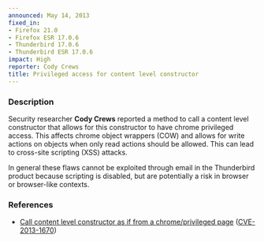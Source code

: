 ```yaml
---
announced: May 14, 2013
fixed_in:
- Firefox 21.0
- Firefox ESR 17.0.6
- Thunderbird 17.0.6
- Thunderbird ESR 17.0.6
impact: High
reporter: Cody Crews
title: Privileged access for content level constructor
---
```


<h3>Description</h3>

<p>Security researcher <strong>Cody Crews</strong> reported a method to call a
content level constructor that allows for this constructor to have chrome
privileged access. This affects chrome object wrappers (COW) and allows for
write actions on objects when only read actions should be allowed. This can lead
to cross-site scripting (XSS) attacks. 
</p>

<p class="note">In general these flaws cannot be exploited through email in the
Thunderbird product because scripting is disabled, but are
potentially a risk in browser or browser-like contexts.</p>


<h3>References</h3>

<ul>
  <li><a href="https://bugzilla.mozilla.org/show_bug.cgi?id=853709">
       Call content level constructor as if from a chrome/privileged page</a>
(<a href="http://cve.mitre.org/cgi-bin/cvename.cgi?name=CVE-2013-1670" class="ex-ref">CVE-2013-1670</a>)</li>
</ul>



